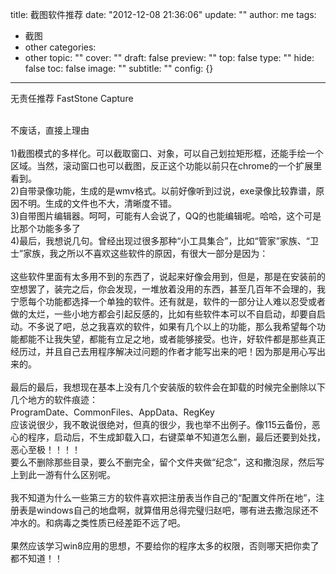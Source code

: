 title: 截图软件推荐
date: "2012-12-08 21:36:06"
update: ""
author: me
tags:
- 截图
- other
categories:
- other
topic: ""
cover: ""
draft: false
preview: ""
top: false
type: ""
hide: false
toc: false
image: ""
subtitle: ""
config: {}


---




无责任推荐 FastStone Capture
<div><br /></div>
<div>不废话，直接上理由</div>
<div><br /></div>
<div>
1)截图模式的多样化。可以截取窗口、对象，可以自己划拉矩形框，还能手绘一个区域。当然，滚动窗口也可以截图，反正这个功能以前只在chrome的一个扩展里看到。</div>
<div>
2)自带录像功能，生成的是wmv格式。以前好像听到过说，exe录像比较靠谱，原因不明。生成的文件也不大，清晰度不错。</div>
<div>3)自带图片编辑器。呵呵，可能有人会说了，QQ的也能编辑呢。哈哈，这个可是比那个功能多多了</div>
<div>
4)最后，我想说几句。曾经出现过很多那种“小工具集合”，比如“管家”家族、“卫士”家族，我之所以不喜欢这些软件的原因，有很大一部分是因为：</div>
<div><br /></div>
<div>
这些软件里面有太多用不到的东西了，说起来好像会用到，但是，那是在安装前的空想罢了，装完之后，你会发现，一堆放着没用的东西，甚至几百年不会理的，我宁愿每个功能都选择一个单独的软件。还有就是，软件的一部分让人难以忍受或者做的太烂，一些小地方都会引起反感的，比如有些软件本可以不自启动，却要自启动。不多说了吧，总之我喜欢的软件，如果有几个以上的功能，那么我希望每个功能都能不让我失望，都能有立足之地，或者能够接受。也许，好软件都是那些真正经历过，并且自己去用程序解决过问题的作者才能写出来的吧！因为那是用心写出来的。</div>
<div><br /></div>
<div>最后的最后，我想现在基本上没有几个安装版的软件会在卸载的时候完全删除以下几个地方的软件痕迹：</div>
<div>ProgramDate、CommonFiles、AppData、RegKey</div>
<div>
应该说很少，我不敢说很绝对，但真的很少，我也举不出例子。像115云备份，恶心的程序，启动后，不生成卸载入口，右键菜单不知道怎么删，最后还要到处找，恶心至极！！！！</div>
<div>要么不删除那些目录，要么不删完全，留个文件夹做“纪念”，这和撒泡尿，然后写上到此一游有什么区别呢。</div>
<div><br /></div>
<div>
我不知道为什么一些第三方的软件喜欢把注册表当作自己的“配置文件所在地”，注册表是windows自己的地盘啊，就算借用总得完璧归赵吧，哪有进去撒泡尿还不冲水的。和病毒之类性质已经差距不远了吧。</div>
<div><br /></div>
<div>果然应该学习win8应用的思想，不要给你的程序太多的权限，否则哪天把你卖了都不知道！！</div>
<div><br /></div>
